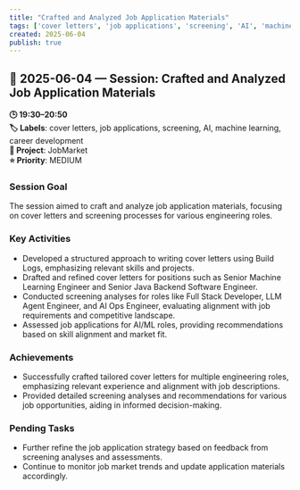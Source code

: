 ```yaml
---
title: "Crafted and Analyzed Job Application Materials"
tags: ['cover letters', 'job applications', 'screening', 'AI', 'machine learning', 'career development']
created: 2025-06-04
publish: true
---
```


## 📅 2025-06-04 — Session: Crafted and Analyzed Job Application Materials

**🕒 19:30–20:50**  
**🏷️ Labels**: cover letters, job applications, screening, AI, machine learning, career development  
**📂 Project**: JobMarket  
**⭐ Priority**: MEDIUM  


### Session Goal
The session aimed to craft and analyze job application materials, focusing on cover letters and screening processes for various engineering roles.

### Key Activities
- Developed a structured approach to writing cover letters using Build Logs, emphasizing relevant skills and projects.
- Drafted and refined cover letters for positions such as Senior Machine Learning Engineer and Senior Java Backend Software Engineer.
- Conducted screening analyses for roles like Full Stack Developer, LLM Agent Engineer, and AI Ops Engineer, evaluating alignment with job requirements and competitive landscape.
- Assessed job applications for AI/ML roles, providing recommendations based on skill alignment and market fit.

### Achievements
- Successfully crafted tailored cover letters for multiple engineering roles, emphasizing relevant experience and alignment with job descriptions.
- Provided detailed screening analyses and recommendations for various job opportunities, aiding in informed decision-making.

### Pending Tasks
- Further refine the job application strategy based on feedback from screening analyses and assessments.
- Continue to monitor job market trends and update application materials accordingly.
